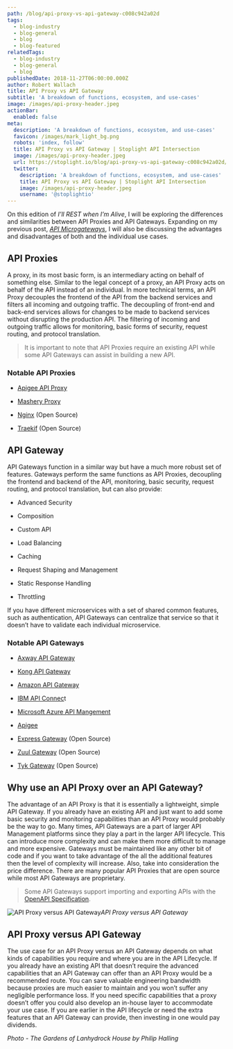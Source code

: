 ```yaml
---
path: /blog/api-proxy-vs-api-gateway-c008c942a02d
tags:
  - blog-industry
  - blog-general
  - blog
  - blog-featured
relatedTags:
  - blog-industry
  - blog-general
  - blog
publishedDate: 2018-11-27T06:00:00.000Z
author: Robert Wallach
title: API Proxy vs API Gateway
subtitle: 'A breakdown of functions, ecosystem, and use-cases'
image: /images/api-proxy-header.jpeg
actionBar:
  enabled: false
meta:
  description: 'A breakdown of functions, ecosystem, and use-cases'
  favicon: /images/mark_light_bg.png
  robots: 'index, follow'
  title: API Proxy vs API Gateway | Stoplight API Intersection
  image: /images/api-proxy-header.jpeg
  url: https://stoplight.io/blog/api-proxy-vs-api-gateway-c008c942a02d/
  twitter:
    description: 'A breakdown of functions, ecosystem, and use-cases'
    title: API Proxy vs API Gateway | Stoplight API Intersection
    image: /images/api-proxy-header.jpeg
    username: '@stoplightio'
---
```


On this edition of _I’ll REST when I’m Alive_, I will be exploring the differences and similarities between API Proxies and API Gateways. Expanding on my previous post, _[API Microgateways](/blog/api-microgateways-55d656950d6c/)_, I will also be discussing the advantages and disadvantages of both and the individual use cases.

## API Proxies

A proxy, in its most basic form, is an intermediary acting on behalf of something else. Similar to the legal concept of a proxy, an API Proxy acts on behalf of the API instead of an individual. In more technical terms, an API Proxy decouples the frontend of the API from the backend services and filters all incoming and outgoing traffic. The decoupling of front-end and back-end services allows for changes to be made to backend services without disrupting the production API. The filtering of incoming and outgoing traffic allows for monitoring, basic forms of security, request routing, and protocol translation.

> It is important to note that API Proxies require an existing API while some API Gateways can assist in building a new API.

### Notable API Proxies

- [Apigee API Proxy](https://docs.apigee.com/api-platform/get-started/get-started)

- [Mashery Proxy](https://www.tibco.com/products/api-management)

- [Nginx](https://www.nginx.com/) (Open Source)

- [Traekif](https://traefik.io/) (Open Source)

## API Gateway

API Gateways function in a similar way but have a much more robust set of features. Gateways perform the same functions as API Proxies, decoupling the frontend and backend of the API, monitoring, basic security, request routing, and protocol translation, but can also provide:

- Advanced Security

- Composition

- Custom API

- Load Balancing

- Caching

- Request Shaping and Management

- Static Response Handling

- Throttling

If you have different microservices with a set of shared common features, such as authentication, API Gateways can centralize that service so that it doesn’t have to validate each individual microservice.

### Notable API Gateways

- [Axway API Gateway](https://www.axway.com/en/products/api-management/gateway)

- [Kong API Gateway](https://konghq.com/solutions/gateway/)

- [Amazon API Gateway](https://aws.amazon.com/api-gateway/)

- [IBM API Connec](https://www.ibm.com/cloud/api-connect)t

- [Microsoft Azure API Mangement](https://azure.microsoft.com/en-us/services/api-management/)

- [Apigee](https://apigee.com/api-management/)

- [Express Gateway](https://www.express-gateway.io/) (Open Source)

- [Zuul Gateway](https://github.com/Netflix/zuul) (Open Source)

- [Tyk Gateway](https://github.com/TykTechnologies/tyk) (Open Source)

## Why use an API Proxy over an API Gateway?

The advantage of an API Proxy is that it is essentially a lightweight, simple API Gateway. If you already have an existing API and just want to add some basic security and monitoring capabilities than an API Proxy would probably be the way to go. Many times, API Gateways are a part of larger API Management platforms since they play a part in the larger API lifecycle. This can introduce more complexity and can make them more difficult to manage and more expensive. Gateways must be maintained like any other bit of code and if you want to take advantage of the all the additional features then the level of complexity will increase. Also, take into consideration the price difference. There are many popular API Proxies that are open source while most API Gateways are proprietary.

> Some API Gateways support importing and exporting APIs with the [OpenAPI Specification](/design/free/).

![API Proxy versus API Gateway](https://cdn-images-1.medium.com/max/800/1*Cpy-nYVSWKxCQO0J3QrClg.png)_API Proxy versus API Gateway_

## API Proxy versus API Gateway

The use case for an API Proxy versus an API Gateway depends on what kinds of capabilities you require and where you are in the API Lifecycle. If you already have an existing API that doesn’t require the advanced capabilities that an API Gateway can offer than an API Proxy would be a recommended route. You can save valuable engineering bandwidth because proxies are much easier to maintain and you won’t suffer any negligible performance loss. If you need specific capabilities that a proxy doesn’t offer you could also develop an in-house layer to accommodate your use case. If you are earlier in the API lifecycle or need the extra features that an API Gateway can provide, then investing in one would pay dividends.

_Photo - The Gardens of Lanhydrock House by Philip Halling_
